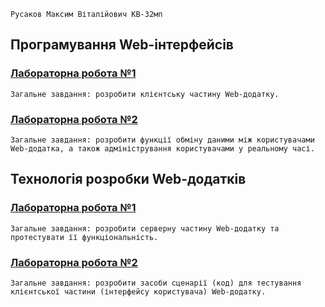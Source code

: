 
```no-highlight
Русаков Максим Віталійович КВ-32мп
```

## Програмування Web-інтерфейсів
### [Лабораторна робота №1](https://docs.google.com/document/d/14FSxpQtMq5hUW5vxHD3U7weEcXK_QJFZrVObvY1f4Hc/edit?usp=sharing)
```no-highlight
Загальне завдання: розробити клієнтську частину Web-додатку.
```
### [Лабораторна робота №2](https://docs.google.com/document/d/17CyyEme-iNFvFiFUxF1-5-uirug1fgjYoj6HdWIR-do/edit?usp=sharing)
```no-highlight
Загальне завдання: розробити функції обміну даними між користувачами Web-додатка, а також адміністрування користувачами у реальному часі.
```

## Технологія розробки Web-додатків
### [Лабораторна робота №1](https://docs.google.com/document/d/1N25q3liVX6cQUvmT55CsT9VstG_y1zNADFZdeJYlqHw/edit?usp=sharing)
```no-highlight
Загальне завдання: розробити серверну частину Web-додатку та протестувати її функціональність.
```
### [Лабораторна робота №2](https://docs.google.com/document/d/1Z1mjkVgwebJozuWtnxBQ3Zf5vgV4BNUHAAMh0qyO-YM/edit?usp=sharing)
```no-highlight
Загальне завдання: розробити засоби сценарії (код) для тестування клієнтської частини (інтерфейсу користувача) Web-додатку.
```
